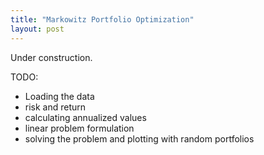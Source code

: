 ```yaml
---
title: "Markowitz Portfolio Optimization"
layout: post
---
```


Under construction.

TODO:
 - Loading the data
 - risk and return
 - calculating annualized values
 - linear problem formulation
 - solving the problem and plotting with random portfolios
